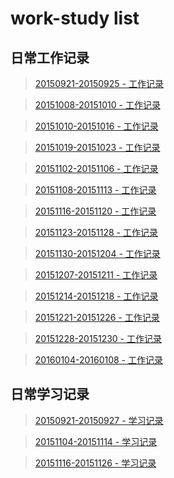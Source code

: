 # work-study list

## 日常工作记录

> [20150921-20150925 - 工作记录](https://github.com/daodaoliang/work-list/blob/master/work-list/2015-09-21.md)

> [20151008-20151010 - 工作记录](https://github.com/daodaoliang/work-list/blob/master/work-list/2015-10-10.md)

> [20151010-20151016 - 工作记录](https://github.com/daodaoliang/work-list/blob/master/work-list/2015-10-16.md)

> [20151019-20151023 - 工作记录](https://github.com/daodaoliang/work-list/blob/master/work-list/2015-10-19.md)

> [20151102-20151106 - 工作记录](https://github.com/daodaoliang/work-list/blob/master/work-list/2015-11-02.md)

> [20151108-20151113 - 工作记录](https://github.com/daodaoliang/work-list/blob/master/work-list/2015-11-10.md)

> [20151116-20151120 - 工作记录](https://github.com/daodaoliang/work-list/blob/master/work-list/2015-11-16.md)

> [20151123-20151128 - 工作记录](https://github.com/daodaoliang/work-list/blob/master/work-list/2015-11-23.md)

> [20151130-20151204 - 工作记录](https://github.com/daodaoliang/work-list/blob/master/work-list/2015-11-30.md)

> [20151207-20151211 - 工作记录](https://github.com/daodaoliang/work-list/blob/master/work-list/2015-12-07.md)

> [20151214-20151218 - 工作记录](https://github.com/daodaoliang/work-list/blob/master/work-list/2015-12-14.md)

> [20151221-20151226 - 工作记录](https://github.com/daodaoliang/work-list/blob/master/work-list/2015-12-21.md)

> [20151228-20151230 - 工作记录](https://github.com/daodaoliang/work-list/blob/master/work-list/2015-12-28.md)

> [20160104-20160108 - 工作记录](https://github.com/daodaoliang/work-list/blob/master/work-list/2016-01-04.md)

## 日常学习记录

> [20150921-20150927 - 学习记录](https://github.com/daodaoliang/work-list/blob/master/study-list/2015-09-24.md)

> [20151104-20151114 - 学习记录](https://github.com/daodaoliang/work-list/blob/master/study-list/2015-11-04.md)

> [20151116-20151126 - 学习记录](https://github.com/daodaoliang/work-list/blob/master/study-list/2015-11-16.md)
